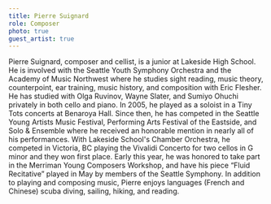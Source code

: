 ```yaml
---
title: Pierre Suignard
role: Composer
photo: true
guest_artist: true
---
```


Pierre Suignard, composer and cellist, is a junior at Lakeside High School. He is involved with the Seattle Youth Symphony Orchestra and the Academy of Music Northwest where he studies sight reading, music theory, counterpoint, ear training, music history, and composition with Eric Flesher. He has studied with Olga Ruvinov, Wayne Slater, and Sumiyo Ohuchi privately in both cello and piano. In 2005, he played as a soloist in a Tiny Tots concerts at Benaroya Hall. Since then, he has competed in the Seattle Young Artists Music Festival, Performing Arts Festival of the Eastside, and Solo & Ensemble where he received an honorable mention in nearly all of his performances. With Lakeside School's Chamber Orchestra, he competed in Victoria, BC playing the Vivalidi Concerto for two cellos in G minor and they won first place. Early this year, he was honored to take part in the Merriman Young Composers Workshop, and have his piece “Fluid Recitative” played in May by members of the Seattle Symphony. In addition to playing and composing music, Pierre enjoys languages (French and Chinese) scuba diving, sailing, hiking, and reading.